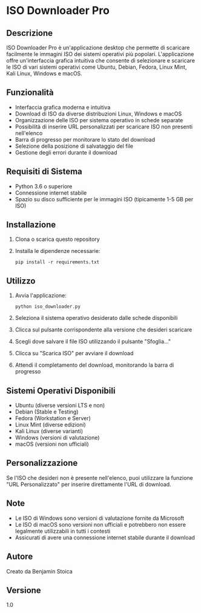 # ISO Downloader Pro

## Descrizione
ISO Downloader Pro è un'applicazione desktop che permette di scaricare facilmente le immagini ISO dei sistemi operativi più popolari. L'applicazione offre un'interfaccia grafica intuitiva che consente di selezionare e scaricare le ISO di vari sistemi operativi come Ubuntu, Debian, Fedora, Linux Mint, Kali Linux, Windows e macOS.

## Funzionalità
- Interfaccia grafica moderna e intuitiva
- Download di ISO da diverse distribuzioni Linux, Windows e macOS
- Organizzazione delle ISO per sistema operativo in schede separate
- Possibilità di inserire URL personalizzati per scaricare ISO non presenti nell'elenco
- Barra di progresso per monitorare lo stato del download
- Selezione della posizione di salvataggio del file
- Gestione degli errori durante il download

## Requisiti di Sistema
- Python 3.6 o superiore
- Connessione internet stabile
- Spazio su disco sufficiente per le immagini ISO (tipicamente 1-5 GB per ISO)

## Installazione

1. Clona o scarica questo repository

2. Installa le dipendenze necessarie:
   ```
   pip install -r requirements.txt
   ```

## Utilizzo

1. Avvia l'applicazione:
   ```
   python iso_downloader.py
   ```

2. Seleziona il sistema operativo desiderato dalle schede disponibili

3. Clicca sul pulsante corrispondente alla versione che desideri scaricare

4. Scegli dove salvare il file ISO utilizzando il pulsante "Sfoglia..."

5. Clicca su "Scarica ISO" per avviare il download

6. Attendi il completamento del download, monitorando la barra di progresso

## Sistemi Operativi Disponibili
- Ubuntu (diverse versioni LTS e non)
- Debian (Stable e Testing)
- Fedora (Workstation e Server)
- Linux Mint (diverse edizioni)
- Kali Linux (diverse varianti)
- Windows (versioni di valutazione)
- macOS (versioni non ufficiali)

## Personalizzazione
Se l'ISO che desideri non è presente nell'elenco, puoi utilizzare la funzione "URL Personalizzato" per inserire direttamente l'URL di download.

## Note
- Le ISO di Windows sono versioni di valutazione fornite da Microsoft
- Le ISO di macOS sono versioni non ufficiali e potrebbero non essere legalmente utilizzabili in tutti i contesti
- Assicurati di avere una connessione internet stabile durante il download

## Autore
Creato da Benjamin Stoica

## Versione
1.0